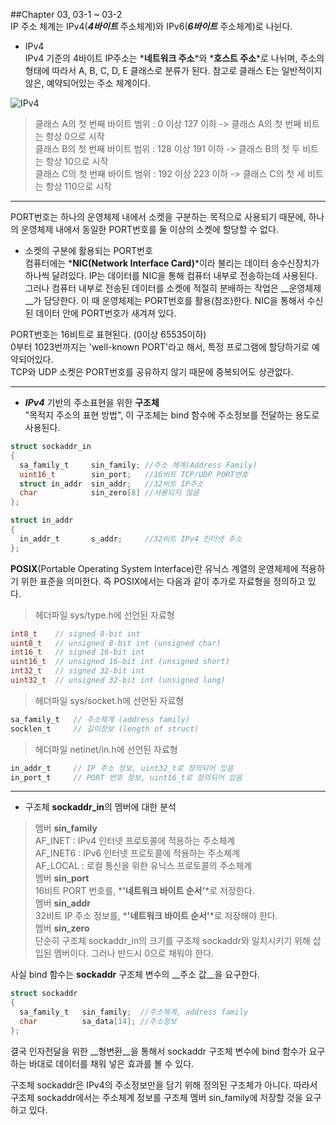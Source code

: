 ##Chapter 03, 03-1 ~ 03-2  
IP 주소 체계는 IPv4(*__4바이트__* 주소체계)와 IPv6(*__6바이트__* 주소체계)로 나뉜다.  
* IPv4  
IPv4 기준의 4바이트 IP주소는 *__네트워크 주소__*와 *__호스트 주소__*로 나뉘며, 주소의 형태에 따라서 A, B, C, D, E 클래스로 분류가 된다. 참고로 클래스 E는 일반적이지 않은, 예약되어있는 주소 체계이다.  
  
  
![IPv4](http://wiki.mikrotik.com/images/e/ee/Image3001.gif)  

>클래스 A의 첫 번째 바이트 범위 : 0 이상 127 이하 -> 클래스 A의 첫 번째 비트는 항상 0으로 시작  
클래스 B의 첫 번째 바이트 범위 : 128 이상 191 이하 -> 클래스 B의 첫 두 비트는 항상 10으로 시작  
클래스 C의 첫 번째 바이트 범위 : 192 이상 223 이하 -> 클래스 C의 첫 세 비트는 항상 110으로 시작  

***
PORT번호는 하나의 운영체제 내에서 소켓을 구분하는 목적으로 사용되기 때문에, 하나의 운영체제 내에서 동일한 PORT번호를 둘 이상의 소켓에 할당할 수 없다.  
* 소켓의 구분에 활용되는 PORT번호  
컴퓨터에는 *__NIC(Network Interface Card)__*이라 불리는 데이터 송수신장치가 하나씩 달려있다. IP는 데이터를 NIC을 통해 컴퓨터 내부로 전송하는데 사용된다. 그러나 컴퓨터 내부로 전송된 데이터를 소켓에 적절히 분배하는 작업은 __운영체제__가 담당한다. 이 때 운영체제는 PORT번호를 활용(참조)한다. NIC을 통해서 수신된 데이터 안에 PORT번호가 새겨져 있다.  
  
PORT번호는 16비트로 표현된다. (0이상 65535이하)  
0부터 1023번까지는 'well-known PORT'라고 해서, 특정 프로그램에 할당하기로 예약되어있다.  
TCP와 UDP 소켓은 PORT번호를 공유하지 않기 때문에 중복되어도 상관없다.

***

* *__IPv4__* 기반의 주소표현을 위한 __구조체__  
"목적지 주소의 표현 방법", 이 구조체는 bind 함수에 주소정보를 전달하는 용도로 사용된다.  
```c
struct sockaddr_in
{
  sa_family_t     sin_family; //주소 체계(Address Family)
  uint16_t        sin_port;   //16비트 TCP/UDP PORT번호
  struct in_addr  sin_addr;   //32비트 IP주소
  char            sin_zero[8] //사용되지 않음
};
```
```c
struct in_addr
{
  in_addr_t       s_addr;     //32비트 IPv4 인터넷 주소
};
```
__POSIX__(Portable Operating System Interface)란 유닉스 계열의 운영체제에 적용하기 위한 표준을 의미한다. 즉 POSIX에서는 다음과 같이 추가로 자료형을 정의하고 있다.  

>헤더파일 sys/type.h에 선언된 자료형  
```c
int8_t    // signed 8-bit int  
uint8_t   // unsigned 8-bit int (unsigned char)  
int16_t   // signed 16-bit int  
uint16_t  // unsigned 16-bit int (unsigned short)  
int32_t   // signed 32-bit int  
uint32_t  // unsigned 32-bit int (unsigned long)  
```

>헤더파일 sys/socket.h에 선언된 자료형  
```c
sa_family_t   // 주소체계 (address family)  
socklen_t     // 길이정보 (length of struct)  
```

>헤더파일 netinet/in.h에 선언된 자료형  
```c
in_addr_t     // IP 주소 정보, uint32_t로 정의되어 있음  
in_port_t     // PORT 번호 정보, uint16_t로 정의되어 있음  
```
***
* 구조체 **sockaddr_in**의 멤버에 대한 분석  
>멤버 **sin_family**  
AF_INET : IPv4 인터넷 프로토콜에 적용하는 주소체계  
AF_INET6 : IPv6 인터넷 프로토콜에 적용하는 주소체계  
AF_LOCAL : 로컬 통신을 위한 유닉스 프로토콜의 주소체계    
>멤버 **sin_port**  
16비트 PORT 번호를, *__'네트워크 바이트 순서'__*로 저장한다.  
>멤버 **sin_addr**  
32비트 IP 주소 정보를, *__'네트워크 바이트 순서'__*로 저장해야 한다.  
>멤버 **sin_zero**  
단순히 구조체 sockaddr_in의 크기를 구조체 sockaddr와 일치시키기 위해 삽입된 멤버이다. 그러나 반드시 0으로 채워야 한다.  

사실 bind 함수는 __sockaddr__ 구조체 변수의 __주소 값__을 요구한다.
```c
struct sockaddr
{
  sa_family_t   sin_family;  //주소체계, address family  
  char          sa_data[14]; //주소정보
};
```  
결국 인자전달을 위한 __형변환__을 통해서 sockaddr 구조체 변수에 bind 함수가 요구하는 바대로 데이터를 채워 넣은 효과를 볼 수 있다.  

구조체 sockaddr은 IPv4의 주소정보만을 담기 위해 정의된 구조체가 아니다. 따라서 구조체 sockaddr에서는 주소체계 정보를 구조체 멤버 sin_family에 저장할 것을 요구하고 있다.  
